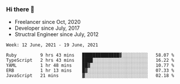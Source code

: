 ### Hi there 👋

- Freelancer since Oct, 2020
- Developer since July, 2017
- Structral Engineer since July, 2012

<!--START_SECTION:waka-->
```text
Week: 12 June, 2021 - 19 June, 2021

Ruby         9 hrs 43 mins   ██████████████▓░░░░░░░░░░   58.07 % 
TypeScript   2 hrs 43 mins   ████░░░░░░░░░░░░░░░░░░░░░   16.22 % 
YAML         1 hr 48 mins    ██▓░░░░░░░░░░░░░░░░░░░░░░   10.77 % 
ERB          1 hr 13 mins    █▓░░░░░░░░░░░░░░░░░░░░░░░   07.33 % 
JavaScript   21 mins         ▓░░░░░░░░░░░░░░░░░░░░░░░░   02.18 % 
```
<!--END_SECTION:waka-->

